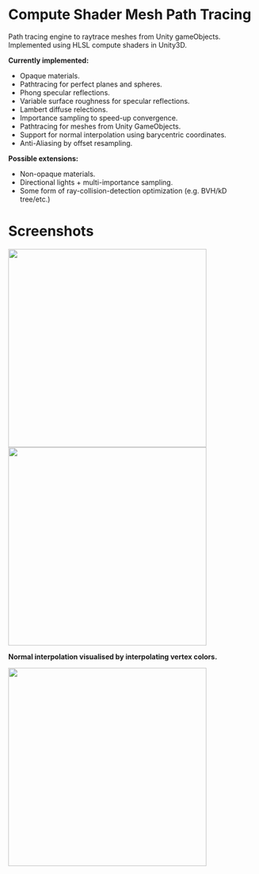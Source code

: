 # Compute Shader Mesh Path Tracing
Path tracing engine to raytrace meshes from Unity gameObjects. Implemented using HLSL compute shaders in Unity3D.

**Currently implemented:**
- Opaque materials.
- Pathtracing for perfect planes and spheres.
- Phong specular reflections.
- Variable surface roughness for specular reflections.
- Lambert diffuse relections.
- Importance sampling to speed-up convergence.
- Pathtracing for meshes from Unity GameObjects.
- Support for normal interpolation using barycentric coordinates.
- Anti-Aliasing by offset resampling.

**Possible extensions:**
- Non-opaque materials.
- Directional lights + multi-importance sampling.
- Some form of ray-collision-detection optimization (e.g. BVH/kD tree/etc.)

# Screenshots

<img src="https://raw.github.com/akoreman/Compute-Shader-Mesh-Ray-Tracing/main/images/SpecReflections.PNG" width="400">  

<img src="https://raw.github.com/akoreman/Compute-Shader-Mesh-Ray-Tracing/main/images/RayScene.png" width="400">  

**Normal interpolation visualised by interpolating vertex colors.**


<img src="https://raw.github.com/akoreman/Compute-Shader-Mesh-Ray-Tracing/main/images/Interpolation.png" width="400">  
